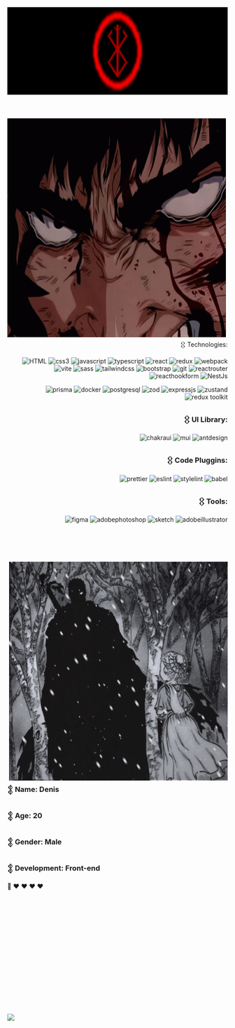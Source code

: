 
<div>
<img height='200' width='100%' src="https://github.com/otsairaze/otsairaze/blob/main/assets/3Rbt.gif"/>
</div>
<br>
<br>
<br>
<div>
  <div>
<img align='left' height='500' width='500' src="https://github.com/otsairaze/otsairaze/blob/main/assets/fxa6.gif"/>

</div>
<div align='right' height='800'>
𒌐 Technologies:

![HTML](https://img.shields.io/badge/html5-000?style=for-the-badge&logo=html5&logoColor=fff)
![css3](https://img.shields.io/badge/css3-000?style=for-the-badge&logo=css3&logoColor=fff)
![jаvascript](https://img.shields.io/badge/javascript-000?style=for-the-badge&logo=javascript&logoColor=fff)
![typescript](https://img.shields.io/badge/typescript-000?style=for-the-badge&logo=typescript&logoColor=fff)
![react](https://img.shields.io/badge/react-000?style=for-the-badge&logo=react&logoColor=fff)
![redux](https://img.shields.io/badge/redux-000?style=for-the-badge&logo=redux&logoColor=fff)
![webpack](https://img.shields.io/badge/webpack-000?style=for-the-badge&logo=webpack&logoColor=fff)
![vite](https://img.shields.io/badge/vite-000?style=for-the-badge&logo=vite&logoColor=fff)
![sass](https://img.shields.io/badge/sass-000?style=for-the-badge&logo=sass&logoColor=fff)
![tailwindcss](https://img.shields.io/badge/tailwindcss-000?style=for-the-badge&logo=tailwindcss&logoColor=fff)
![bootstrap](https://img.shields.io/badge/bootstrap-000?style=for-the-badge&logo=bootstrap&logoColor=fff)
![git](https://img.shields.io/badge/git-000?style=for-the-badge&logo=git&logoColor=fff)
![reactrouter](https://img.shields.io/badge/reactrouter-000?style=for-the-badge&logo=reactrouter&logoColor=fff)
![reacthookform](https://img.shields.io/badge/reacthookform-000?style=for-the-badge&logo=reacthookform&logoColor=fff)
![NestJs](https://img.shields.io/badge/nestjs-000?style=for-the-badge&logo=nestjs&logoColor=fff)

![prisma](https://img.shields.io/badge/prisma-000?style=for-the-badge&logo=prisma&logoColor=fff)
![docker](https://img.shields.io/badge/docker-000?style=for-the-badge&logo=docker&logoColor=fff)
![postgresql](https://img.shields.io/badge/postgresql-000?style=for-the-badge&logo=postgresql&logoColor=fff)
![zod](https://img.shields.io/badge/zod-000?style=for-the-badge&logo=zod&logoColor=fff)
![expressjs](https://img.shields.io/badge/expressjs-000?style=for-the-badge&logo=expressjs&logoColor=fff)
![zustand](https://img.shields.io/badge/zustand-000?style=for-the-badge&logo=zustand&logoColor=fff)
![redux toolkit](https://img.shields.io/badge/rtk-000?style=for-the-badge&logo=rtk&logoColor=fff)


  

### 𒌐 UI Library:


  ![chakraui](https://img.shields.io/badge/chakraui-000?style=for-the-badge&logo=chakraui&logoColor=fff)
  ![mui](https://img.shields.io/badge/mui-000?style=for-the-badge&logo=mui&logoColor=fff)
  ![antdesign](https://img.shields.io/badge/antdesign-000?style=for-the-badge&logo=antdesign&logoColor=fff)


### 𒌐 Code Pluggins:


  ![prettier](https://img.shields.io/badge/prettier-000?style=for-the-badge&logo=prettier&logoColor=fff)
  ![eslint](https://img.shields.io/badge/eslint-000?style=for-the-badge&logo=eslint&logoColor=fff)
  ![stylelint](https://img.shields.io/badge/stylelint-000?style=for-the-badge&logo=stylelint&logoColor=fff)
  ![babel](https://img.shields.io/badge/babel-000?style=for-the-badge&logo=babel&logoColor=fff)
   

### 𒌐 Tools:


  ![figma](https://img.shields.io/badge/figma-000?style=for-the-badge&logo=figma&logoColor=fff)
  ![adobephotoshop](https://img.shields.io/badge/adobephotoshop-000?style=for-the-badge&logo=adobephotoshop&logoColor=fff)
  ![sketch](https://img.shields.io/badge/sketch-000?style=for-the-badge&logo=sketch&logoColor=fff)
  ![adobeillustrator](https://img.shields.io/badge/adobeillustrator-000?style=for-the-badge&logo=adobeillustrator&logoColor=fff)

</div>
</div>

<br>
<br>
<br>
<div>
  <div>

<img align='right' height='500' width='500' src="https://github.com/otsairaze/otsairaze/blob/main/assets/ba235437871943bb820f0454f45ab0dd.gif"/>

</div>


<div align='left' height='800'>
  
### 𒉭 Name: Denis
### 𒉭 Age: 20
### 𒉭 Gender: Male
### 𒉭 Development: Front-end
🐒 ♥︎ ♥︎ ♥︎ ♥︎
<br>
<br>
<br>
<br>
<br>
<br>
<br>
<br>

</div>
</div>

<br>
<br>
<br>
<br>
<br>
<br>
<br>
<br>





</div>

<a href="https://github.com/otsairaze" target="_blank" rel="noreferrer"><img src="https://img.shields.io/github/followers/otsairaze?logo=github&style=for-the-badge&color=fff&labelColor=000" /></a>
